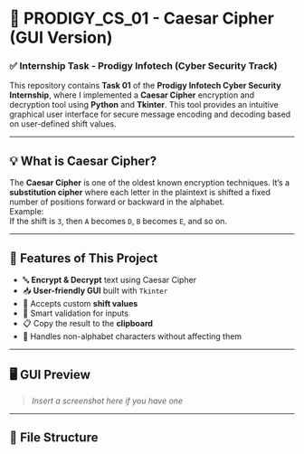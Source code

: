 # 🔐 PRODIGY_CS_01 - Caesar Cipher (GUI Version)

### ✅ Internship Task - Prodigy Infotech (Cyber Security Track)

This repository contains **Task 01** of the **Prodigy Infotech Cyber Security Internship**, where I implemented a **Caesar Cipher** encryption and decryption tool using **Python** and **Tkinter**. This tool provides an intuitive graphical user interface for secure message encoding and decoding based on user-defined shift values.

---

## 💡 What is Caesar Cipher?

The **Caesar Cipher** is one of the oldest known encryption techniques. It’s a **substitution cipher** where each letter in the plaintext is shifted a fixed number of positions forward or backward in the alphabet.  
Example:  
If the shift is `3`, then `A` becomes `D`, `B` becomes `E`, and so on.

---

## 🎯 Features of This Project

- 🔤 **Encrypt & Decrypt** text using Caesar Cipher
- 📥 **User-friendly GUI** built with `Tkinter`
- 🔢 Accepts custom **shift values**
- 🧠 Smart validation for inputs
- 📋 Copy the result to the **clipboard**
- 🚫 Handles non-alphabet characters without affecting them

---

## 🖥️ GUI Preview

> _Insert a screenshot here if you have one_

---

## 📂 File Structure

